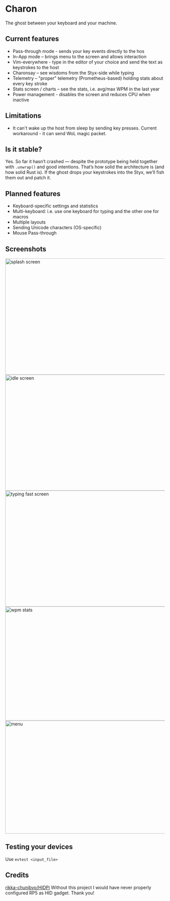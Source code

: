 # Charon
The ghost between your keyboard and your machine.

## Current features
- Pass-through mode - sends your key events directly to the hos
- In-App mode – brings menu to the screen and allows interaction
- Vim-everywhere - type in the editor of your choice and send the text as keystrokes to the host
- Charonsay – see wisdoms from the Styx-side while typing
- Telemetry – "proper" telemetry (Prometheus-based) holding stats about every key stroke
- Stats screen / charts – see the stats, i.e. avg/max WPM in the last year
- Power management - disables the screen and reduces CPU when inactive

## Limitations
- It can't wake up the host from sleep by sending key presses. Current workaround - it can send WoL magic packet.

## Is it stable?

Yes. So far it hasn’t crashed — despite the prototype being held together with `.unwrap()` and good intentions. That’s how solid the architecture is (and how solid Rust is). If the ghost drops your keystrokes into the Styx, we’ll fish them out and patch it.


## Planned features

- Keyboard-specific settings and statistics
- Multi-keyboard: i.e. use one keyboard for typing and the other one for macros
- Multiple layouts
- Sending Unicode characters (OS-specific)
- Mouse Pass-through

## Screenshots

<img width="666" height="366" alt="splash screen" src="https://github.com/user-attachments/assets/67eacb3b-e3ac-41f4-a0fd-943c3f5d5318" />
<img width="665" height="365" alt="idle screen" src="https://github.com/user-attachments/assets/ca557aac-345c-43bc-b5db-2adb28691038" />
<img width="666" height="365" alt="typing fast screen" src="https://github.com/user-attachments/assets/0eb8a35e-34a2-425b-843e-4e85b91e7c0e" />
<img width="670" height="359" alt="wpm stats" src="https://github.com/user-attachments/assets/e892e629-6749-40e9-91cc-38a809d136ac" />
<img width="667" height="356" alt="menu" src="https://github.com/user-attachments/assets/d9bea87b-6ed7-4a6d-bc6c-a8f14bf83a4b" />



## Testing your devices

Use `evtest <input_file>`

## Credits

[rikka-chunibyo/HIDPi](https://github.com/rikka-chunibyo/HIDPi)
Without this project I would have never properly configured RP5 as HID gadget. Thank you!

